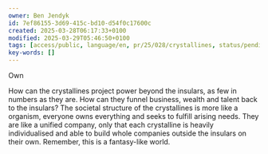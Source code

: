```yaml
---
owner: Ben Jendyk
id: 7ef86155-3d69-415c-bd10-d54f0c17600c
created: 2025-03-28T06:17:33+0100
modified: 2025-03-29T05:46:50+0100
tags: [access/public, language/en, pr/25/028/crystallines, status/pending]
key-words: []
---
```


Own

How can the crystallines project power beyond the insulars, as few in numbers as they are. How can they funnel business, wealth and talent back to the insulars? The societal structure of the crystallines is more like a organism, everyone owns everything and seeks to fulfill arising needs. They are like a unified company, only that each crystalline is heavily individualised and able to build whole companies outside the insulars on their own. Remember, this is a fantasy-like world. 